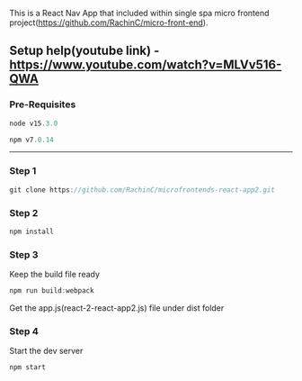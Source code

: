 This is a React Nav App that included within single spa micro frontend project(https://github.com/RachinC/micro-front-end). 

Setup help(youtube link) - https://www.youtube.com/watch?v=MLVv516-QWA
------------------------------

### Pre-Requisites
```js
node v15.3.0
```
```js
npm v7.0.14
```
------------------------------

### Step 1
```js
git clone https://github.com/RachinC/microfrontends-react-app2.git
```

### Step 2
```js
npm install
```

### Step 3
Keep the build file ready
```js
npm run build:webpack
```
Get the app.js(react-2-react-app2.js) file under dist folder

### Step 4
Start the dev server
```js
npm start
```
